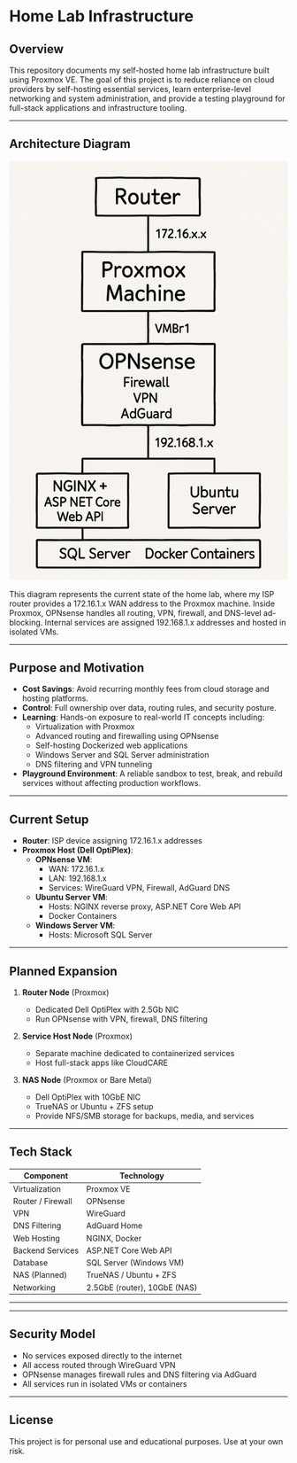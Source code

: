 # Home Lab Infrastructure

## Overview

This repository documents my self-hosted home lab infrastructure built using Proxmox VE. The goal of this project is to reduce reliance on cloud providers by self-hosting essential services, learn enterprise-level networking and system administration, and provide a testing playground for full-stack applications and infrastructure tooling.

---

## Architecture Diagram

![Architecture Diagram](./imgs/arch-sketch.png)

This diagram represents the current state of the home lab, where my ISP router provides a 172.16.1.x WAN address to the Proxmox machine. Inside Proxmox, OPNsense handles all routing, VPN, firewall, and DNS-level ad-blocking. Internal services are assigned 192.168.1.x addresses and hosted in isolated VMs.

---

## Purpose and Motivation

- **Cost Savings**: Avoid recurring monthly fees from cloud storage and hosting platforms.
- **Control**: Full ownership over data, routing rules, and security posture.
- **Learning**: Hands-on exposure to real-world IT concepts including:
  - Virtualization with Proxmox
  - Advanced routing and firewalling using OPNsense
  - Self-hosting Dockerized web applications
  - Windows Server and SQL Server administration
  - DNS filtering and VPN tunneling
- **Playground Environment**: A reliable sandbox to test, break, and rebuild services without affecting production workflows.

---

## Current Setup

- **Router**: ISP device assigning 172.16.1.x addresses
- **Proxmox Host (Dell OptiPlex)**:
  - **OPNsense VM**:
    - WAN: 172.16.1.x
    - LAN: 192.168.1.x
    - Services: WireGuard VPN, Firewall, AdGuard DNS
  - **Ubuntu Server VM**:
    - Hosts: NGINX reverse proxy, ASP.NET Core Web API
    - Docker Containers
  - **Windows Server VM**:
    - Hosts: Microsoft SQL Server

---

## Planned Expansion

1. **Router Node** (Proxmox)
   - Dedicated Dell OptiPlex with 2.5Gb NIC
   - Run OPNsense with VPN, firewall, DNS filtering

2. **Service Host Node** (Proxmox)
   - Separate machine dedicated to containerized services
   - Host full-stack apps like CloudCARE

3. **NAS Node** (Proxmox or Bare Metal)
   - Dell OptiPlex with 10GbE NIC
   - TrueNAS or Ubuntu + ZFS setup
   - Provide NFS/SMB storage for backups, media, and services

---

## Tech Stack

| Component           | Technology                      |
|---------------------|----------------------------------|
| Virtualization      | Proxmox VE                       |
| Router / Firewall   | OPNsense                         |
| VPN                 | WireGuard                        |
| DNS Filtering       | AdGuard Home                     |
| Web Hosting         | NGINX, Docker                    |
| Backend Services    | ASP.NET Core Web API             |
| Database            | SQL Server (Windows VM)          |
| NAS (Planned)       | TrueNAS / Ubuntu + ZFS           |
| Networking          | 2.5GbE (router), 10GbE (NAS)     |

---
---

## Security Model

- No services exposed directly to the internet
- All access routed through WireGuard VPN
- OPNsense manages firewall rules and DNS filtering via AdGuard
- All services run in isolated VMs or containers

---

## License

This project is for personal use and educational purposes. Use at your own risk.